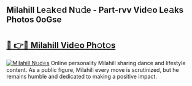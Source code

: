 ## Milahill Le𝚊k𝚎d N𝚞𝚍e - Part-rvv Vid𝚎o Le𝚊ks Photos 0oGse

# <h2><a href="http://fbc0rva.evod.top/?m=Milahill">🔗 👉🔴 Milahill Vid𝚎o Ph𝚘t𝚘s</a></h2>

[![Milahill N𝚞d𝚎s](https://i.imgur.com/8V9OHl7.gif)](http://fbc0rva.evod.top/?m=Milahill)
Online personality Milahill sharing dance and lifestyle content. As a public figure, Milahill every move is scrutinized, but he remains humble and dedicated to making a positive impact. 
